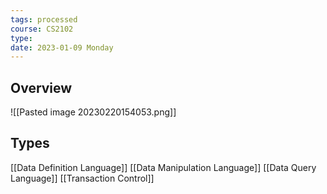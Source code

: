 ```yaml
---
tags: processed
course: CS2102
type:
date: 2023-01-09 Monday
---
```

## Overview

![[Pasted image 20230220154053.png]]

## Types
[[Data Definition Language]]
[[Data Manipulation Language]]
[[Data Query Language]]
[[Transaction Control]]


